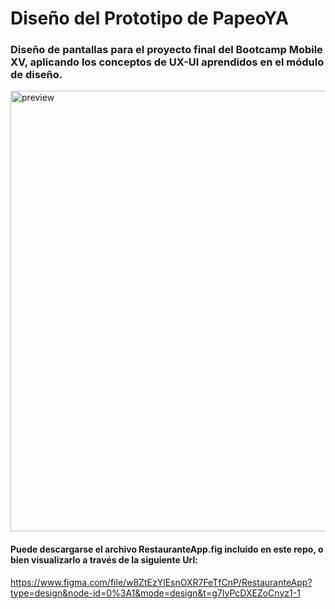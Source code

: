 # Diseño del Prototipo de PapeoYA

### Diseño de pantallas para el proyecto final del Bootcamp Mobile XV, aplicando los conceptos de UX-UI aprendidos en el módulo de diseño.

<img width="705" alt="preview" src="https://github.com/Onetoucheasy/figma-design/assets/73435257/83abb423-f3dd-4d7d-99ac-3ac041689174">

#### Puede descargarse el archivo RestauranteApp.fig incluido en este repo, o bien visualizarlo a través de la siguiente Url:
https://www.figma.com/file/w8ZtEzYlEsnOXR7FeTfCnP/RestauranteApp?type=design&node-id=0%3A1&mode=design&t=g7IyPcDXEZoCnyz1-1
